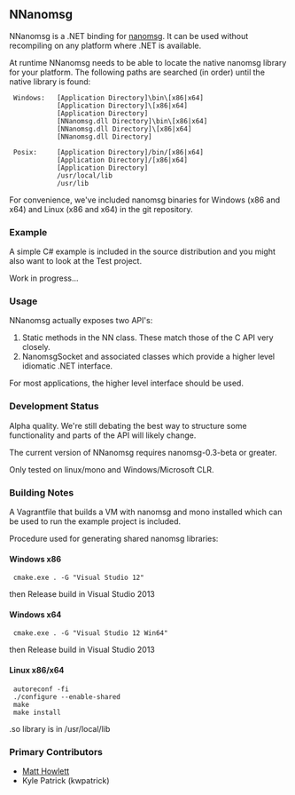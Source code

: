## NNanomsg

NNanomsg is a .NET binding for <a href="http://nanomsg.org">nanomsg</a>. It can be used without recompiling
on any platform where .NET is available.

At runtime NNanomsg needs to be able to locate the native nanomsg library for your platform. The following 
paths are searched (in order) until the native library is found:

     Windows:   [Application Directory]\bin\[x86|x64]
                [Application Directory]\[x86|x64]
                [Application Directory]
                [NNanomsg.dll Directory]\bin\[x86|x64]
                [NNanomsg.dll Directory]\[x86|x64]
                [NNanomsg.dll Directory]

     Posix:     [Application Directory]/bin/[x86|x64]
                [Application Directory]/[x86|x64]
                [Application Directory]
                /usr/local/lib
                /usr/lib

For convenience, we've included nanomsg binaries for Windows (x86 and x64) and Linux (x86 and x64) in the 
git repository.

### Example

A simple C# example is included in the source distribution and you might also want to look at the Test
project.

Work in progress...

### Usage

NNanomsg actually exposes two API's:

 1. Static methods in the NN class. These match those of the C API very closely.
 2. NanomsgSocket and associated classes which provide a higher level idiomatic .NET interface.

For most applications, the higher level interface should be used.


### Development Status

Alpha quality. We're still debating the best way to structure some functionality and parts of the API will likely change.

The current version of NNanomsg requires nanomsg-0.3-beta or greater.

Only tested on linux/mono and Windows/Microsoft CLR.


### Building Notes

A Vagrantfile that builds a VM with nanomsg and mono installed which can be used to run the example project 
is included.

Procedure used for generating shared nanomsg libraries: 

#### Windows x86

     cmake.exe . -G "Visual Studio 12"

then Release build in Visual Studio 2013

#### Windows x64

     cmake.exe . -G "Visual Studio 12 Win64"

then Release build in Visual Studio 2013

#### Linux x86/x64

     autoreconf -fi
     ./configure --enable-shared
     make
     make install

.so library is in /usr/local/lib

### Primary Contributors

  * [Matt Howlett](https://www.matthowlett.com)
  * Kyle Patrick (kwpatrick)
